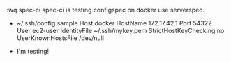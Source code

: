 :wq spec-ci 
spec-ci is testing configspec on docker use serverspec. 

* ~/.ssh/config sample 
Host docker 
  HostName      172.17.42.1 
  Port          54322 
  User          ec2-user 
  IdentityFile  ~/.ssh/mykey.pem 
  StrictHostKeyChecking no 
  UserKnownHostsFile /dev/null 

* I'm testing!
